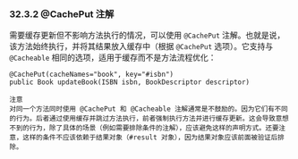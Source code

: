 ### 32.3.2 @CachePut 注解

需要缓存更新但不影响方法执行的情况，可以使用 `@CachePut` 注解。也就是说，该方法始终执行，并将其结果放入缓存中（根据 `@CachePut` 选项）。它支持与 `@Cacheable` 相同的选项，适用于缓存而不是方法流程优化：

```
@CachePut(cacheNames="book", key="#isbn")
public Book updateBook(ISBN isbn, BookDescriptor descriptor)
```

```
注意
对同一个方法同时使用 @CachePut 和 @Cacheable 注解通常是不鼓励的。因为它们有不同的行为。后者通过使用缓存并跳过方法执行，前者强制执行方法并进行缓存更新。这会导致意想不到的行为，除了具体的场景（例如需要排除条件的注解），应该避免这样的声明方式。还要注意，这样的条件不应该依赖于结果对象（#result 对象），因为结果对象应该前面被验证后排除。
```
